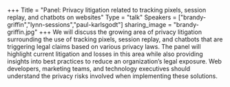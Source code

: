 +++
Title = "Panel: Privacy litigation related to tracking pixels, session replay, and chatbots on websites"
Type = "talk"
Speakers = ["brandy-griffin","lynn-sessions","paul-karlsgodt"]
sharing_image = "brandy-griffin.jpg"
+++
We will discuss the growing area of privacy litigation surrounding the use of tracking pixels, session replay, and chatbots that are triggering legal claims based on various privacy laws. The panel will highlight current litigation and losses in this area while also providing insights into best practices to reduce an organization’s legal exposure. Web developers, marketing teams, and technology executives should understand the privacy risks involved when implementing these solutions.
